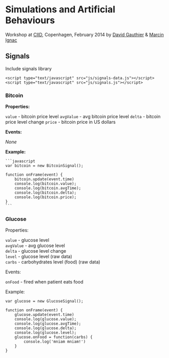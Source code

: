 Simulations and Artificial Behaviours
=====================================

Workshop at [CIID](http://ciid.dk), Copenhagen, February 2014 by [David Gauthier](http://gauthiier.info) & [Marcin Ignac](http://marcinignac.com)


## Signals

Include signals library

	<script type="text/javascript" src="js/signals-data.js"></script>
	<script type="text/javascript" src="js/signals.js"></script>

### Bitcoin
	
**Properties:**

`value` - bitcoin price level
`avgValue` - avg bitcoin price level
`delta` - bitcoin price level change
`price` - bitcoin price in US dollars

**Events:**

*None*


**Example:**

	```javascript
	var bitcoin = new BitcoinSignal();
	
	function onFrame(event) {
		bitcoin.update(event.time)
		console.log(bitcoin.value);
		console.log(bitcoin.avgTime);
		console.log(bitcoin.delta);
		console.log(bitcoin.price);
	}
	```

### Glucose
	
Properties:

`value` - glucose level  
`avgValue` - avg glucose level  
`delta` - glucose level change  
`level` - glucose level (raw data)  
`carbs` - carbohydrates level (food) (raw data)

Events:

`onFood` - fired when patient eats food

Example:


	var glucose = new GlucoseSignal();
	
	function onFrame(event) {
		glucose.update(event.time)
		console.log(glucose.value);
		console.log(glucose.avgTime);
		console.log(glucose.delta);
		console.log(glucose.level);
		glucose.onFood = function(carbs) {
			console.log('mniam mniam!')
		}
	}


